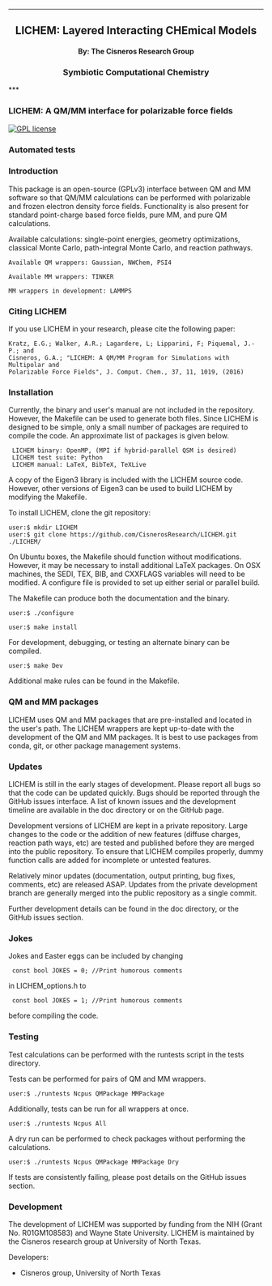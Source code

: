 
[//]: # (Mixture of GitHub markdown and HTML. HTML is needed for formatting.)

***
<div align=center> <h2>
LICHEM: Layered Interacting CHEmical Models
</h2> </div>

<div align=center> <h4> By: The Cisneros Research Group </h4> </div>

<div align=center> <h3> Symbiotic Computational Chemistry </h3> </div>
***

### LICHEM: A QM/MM interface for polarizable force fields

[![GPL license](https://img.shields.io/badge/license-GPLv3-blue.svg?style=flat)](https://github.com/CisnerosResearch/LICHEM/blob/master/src/GPL_LICENSE)

### Automated tests



### Introduction

This package is an open-source (GPLv3) interface between QM and MM software
so that QM/MM calculations can be performed with polarizable and frozen
electron density force fields. Functionality is also present for standard
point-charge based force fields, pure MM, and pure QM calculations.

Available calculations: single-point energies, geometry optimizations,
classical Monte Carlo, path-integral Monte Carlo, and reaction pathways.
```
Available QM wrappers: Gaussian, NWChem, PSI4

Available MM wrappers: TINKER

MM wrappers in development: LAMMPS
```

### Citing LICHEM

If you use LICHEM in your research, please cite the following paper:

```
Kratz, E.G.; Walker, A.R.; Lagardere, L; Lipparini, F; Piquemal, J.-P.; and
Cisneros, G.A.; "LICHEM: A QM/MM Program for Simulations with Multipolar and
Polarizable Force Fields", J. Comput. Chem., 37, 11, 1019, (2016)
```

### Installation

Currently, the binary and user's manual are not included in the repository.
However, the Makefile can be used to generate both files. Since LICHEM is
designed to be simple, only a small number of packages are required to compile
the code. An approximate list of packages is given below.
```
 LICHEM binary: OpenMP, (MPI if hybrid-parallel QSM is desired)
 LICHEM test suite: Python
 LICHEM manual: LaTeX, BibTeX, TeXLive
```
A copy of the Eigen3 library is included with the LICHEM source code.
However, other versions of Eigen3 can be used to build LICHEM by modifying
the Makefile.

To install LICHEM, clone the git repository:
```
user:$ mkdir LICHEM
user:$ git clone https://github.com/CisnerosResearch/LICHEM.git ./LICHEM/
```

On Ubuntu boxes, the Makefile should function without modifications. However,
it may be necessary to install additional LaTeX packages. On OSX machines,
the SEDI, TEX, BIB, and CXXFLAGS variables will need to be modified.
A configure file is provided to set up either serial or parallel build.

The Makefile can produce both the documentation and the binary.
```
user:$ ./configure
```
```
user:$ make install
```

For development, debugging, or testing an alternate binary can be compiled.
```
user:$ make Dev
```

Additional make rules can be found in the Makefile.

### QM and MM packages

LICHEM uses QM and MM packages that are pre-installed and located in the
user's path. The LICHEM wrappers are kept up-to-date with the development of
the QM and MM packages. It is best to use packages from conda, git, or other
package management systems.

### Updates

LICHEM is still in the early stages of development. Please report all bugs so
that the code can be updated quickly. Bugs should be reported through the
GitHub issues interface. A list of known issues and the development timeline
are available in the doc directory or on the GitHub page.

Development versions of LICHEM are kept in a private repository. Large changes
to the code or the addition of new features (diffuse charges, reaction path
ways, etc) are tested and published before they are merged into the public
repository. To ensure that LICHEM compiles properly, dummy function calls are
added for incomplete or untested features.

Relatively minor updates (documentation, output printing, bug fixes, comments,
etc) are released ASAP. Updates from the private development branch are
generally merged into the public repository as a single commit.

Further development details can be found in the doc directory, or the GitHub
issues section.

### Jokes

Jokes and Easter eggs can be included by changing
```
 const bool JOKES = 0; //Print humorous comments
```
in LICHEM_options.h to
```
 const bool JOKES = 1; //Print humorous comments
```
before compiling the code.

### Testing

Test calculations can be performed with the runtests script in the tests
directory.

Tests can be performed for pairs of QM and MM wrappers.
```
user:$ ./runtests Ncpus QMPackage MMPackage
```

Additionally, tests can be run for all wrappers at once.
```
user:$ ./runtests Ncpus All
```

A dry run can be performed to check packages without performing the
calculations.
```
user:$ ./runtests Ncpus QMPackage MMPackage Dry
```

If tests are consistently failing, please post details on the GitHub issues
section.

### Development

The development of LICHEM was supported by funding from the NIH (Grant No.
R01GM108583) and Wayne State University. LICHEM is maintained by the Cisneros
research group at University of North Texas.

Developers:
<ul>
  <li>Cisneros group, University of North Texas
</ul>
